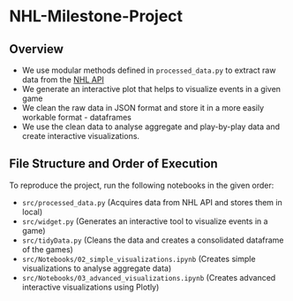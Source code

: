 # NHL-Milestone-Project

## Overview
- We use modular methods defined in `processed_data.py` to extract raw data from the [NHL API](https://gitlab.com/dword4/nhlapi)
- We generate an interactive plot that helps to visualize events in a given game
- We clean the raw data in JSON format and store it in a more easily workable format - dataframes
- We use the clean data to analyse aggregate and play-by-play data and create interactive visualizations.

## File Structure and Order of Execution
To reproduce the project, run the following notebooks in the given order:
- `src/processed_data.py` (Acquires data from NHL API and stores them in local)
- `src/widget.py` (Generates an interactive tool to visualize events in a game)
- `src/tidyData.py` (Cleans the data and creates a consolidated dataframe of the games)
- `src/Notebooks/02_simple_visualizations.ipynb` (Creates simple visualizations to analyse aggregate data)
- `src/Notebooks/03_advanced_visualizations.ipynb` (Creates advanced interactive visualizations using Plotly)
